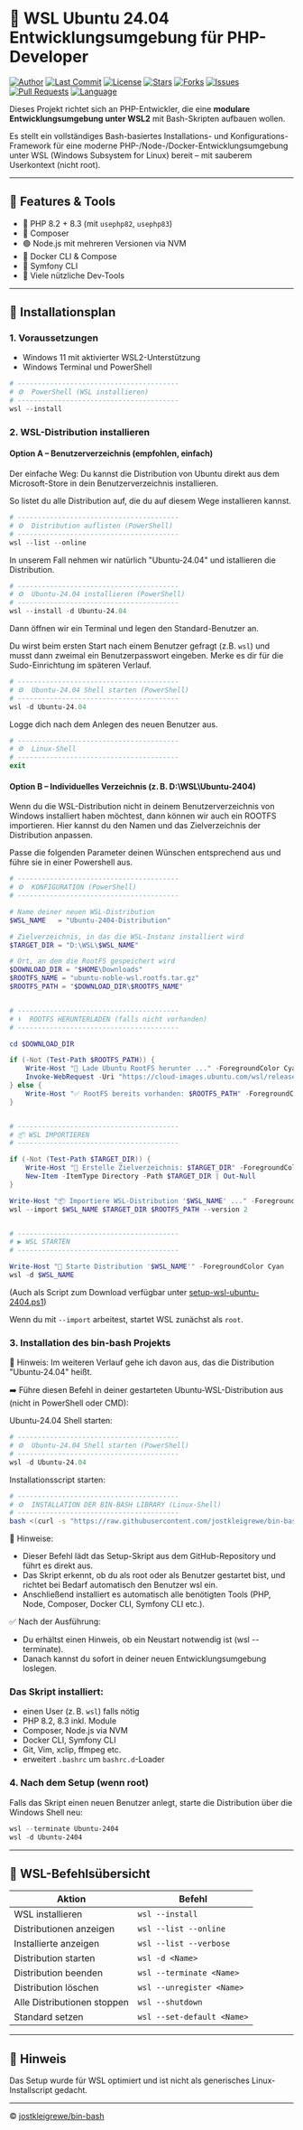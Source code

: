 # 🐧 WSL Ubuntu 24.04 Entwicklungsumgebung für PHP-Developer


[![Author](https://img.shields.io/badge/Author-jostkleigrewe-blue)](https://github.com/jostkleigrewe)
[![Last Commit](https://img.shields.io/github/last-commit/jostkleigrewe/bin-bash)](https://github.com/jostkleigrewe/bin-bash/commits/master)
[![License](https://img.shields.io/github/license/jostkleigrewe/bin-bash)](https://github.com/jostkleigrewe/bin-bash/blob/master/LICENSE)
[![Stars](https://img.shields.io/github/stars/jostkleigrewe/bin-bash?style=social)](https://github.com/jostkleigrewe/bin-bash/stargazers)
[![Forks](https://img.shields.io/github/forks/jostkleigrewe/bin-bash?style=social)](https://github.com/jostkleigrewe/bin-bash/network/members)
[![Issues](https://img.shields.io/github/issues/jostkleigrewe/bin-bash)](https://github.com/jostkleigrewe/bin-bash/issues)
[![Pull Requests](https://img.shields.io/github/issues-pr/jostkleigrewe/bin-bash)](https://github.com/jostkleigrewe/bin-bash/pulls)
[![Language](https://img.shields.io/github/languages/top/jostkleigrewe/bin-bash)](https://github.com/jostkleigrewe/bin-bash/search?l=shell)

Dieses Projekt richtet sich an PHP-Entwickler, die eine **modulare Entwicklungsumgebung unter WSL2** mit Bash-Skripten aufbauen wollen.

Es stellt ein vollständiges Bash-basiertes Installations- und Konfigurations-Framework für eine moderne PHP-/Node-/Docker-Entwicklungsumgebung unter WSL (Windows Subsystem for Linux) bereit – mit sauberem Userkontext (nicht root).

---

## 🔧 Features & Tools

- 🐘 PHP 8.2 + 8.3 (mit `usephp82`, `usephp83`)
- 🎼 Composer
- 🟢 Node.js mit mehreren Versionen via NVM
- 🐳 Docker CLI & Compose
- 🎵 Symfony CLI
- 🧰 Viele nützliche Dev-Tools

---

## 🚀 Installationsplan

### 1. Voraussetzungen

- Windows 11 mit aktivierter WSL2-Unterstützung
- Windows Terminal und PowerShell

```powershell
# ----------------------------------------
# ⚙️  PowerShell (WSL installieren)
# ----------------------------------------
wsl --install
```

### 2. WSL-Distribution installieren

#### Option A – Benutzerverzeichnis (empfohlen, einfach)

Der einfache Weg: Du kannst die Distribution von Ubuntu direkt aus dem
Microsoft-Store in dein Benutzerverzeichnis installieren.

So listet du alle Distribution auf, die du auf diesem Wege installieren kannst.

```powershell
# ----------------------------------------
# ⚙️  Distribution auflisten (PowerShell)
# ----------------------------------------
wsl --list --online
```

In unserem Fall nehmen wir natürlich "Ubuntu-24.04" und istallieren die Distribution.


```powershell
# ----------------------------------------
# ⚙️  Ubuntu-24.04 installieren (PowerShell)
# ----------------------------------------
wsl --install -d Ubuntu-24.04
```

Dann öffnen wir ein Terminal und legen den Standard-Benutzer an.

Du wirst beim ersten Start nach einem Benutzer gefragt (z.B. `wsl`)
und musst dann zweimal ein Benutzerpasswort eingeben. Merke es dir
für die Sudo-Einrichtung im späteren Verlauf.

```powershell
# ----------------------------------------
# ⚙️  Ubuntu-24.04 Shell starten (PowerShell)
# ----------------------------------------
wsl -d Ubuntu-24.04
```

Logge dich nach dem Anlegen des neuen Benutzer aus.

```powershell
# ----------------------------------------
# ⚙️  Linux-Shell
# ----------------------------------------
exit
```


#### Option B – Individuelles Verzeichnis (z. B. D:\WSL\Ubuntu-2404)

Wenn du die WSL-Distribution nicht in deinem Benutzerverzeichnis von Windows
installiert haben möchtest, dann können wir auch ein ROOTFS importieren.
Hier kannst du den Namen und das Zielverzeichnis der Distribution anpassen.

Passe die folgenden Parameter deinen Wünschen entsprechend aus und führe sie
in einer Powershell aus.

```powershell
# ----------------------------------------
# ⚙️  KONFIGURATION (PowerShell)
# ----------------------------------------

# Name deiner neuen WSL-Distribution
$WSL_NAME   = "Ubuntu-2404-Distribution"

# Zielverzeichnis, in das die WSL-Instanz installiert wird
$TARGET_DIR = "D:\WSL\$WSL_NAME"

# Ort, an dem die RootFS gespeichert wird
$DOWNLOAD_DIR = "$HOME\Downloads"
$ROOTFS_NAME = "ubuntu-noble-wsl.rootfs.tar.gz"
$ROOTFS_PATH = "$DOWNLOAD_DIR\$ROOTFS_NAME"


# ----------------------------------------
# ⬇️  ROOTFS HERUNTERLADEN (falls nicht vorhanden)
# ----------------------------------------

cd $DOWNLOAD_DIR

if (-Not (Test-Path $ROOTFS_PATH)) {
    Write-Host "🔽 Lade Ubuntu RootFS herunter ..." -ForegroundColor Cyan
    Invoke-WebRequest -Uri "https://cloud-images.ubuntu.com/wsl/releases/24.04/current/$ROOTFS_NAME" -OutFile $ROOTFS_NAME
} else {
    Write-Host "✅ RootFS bereits vorhanden: $ROOTFS_PATH" -ForegroundColor Green
}


# ----------------------------------------
# 📦 WSL IMPORTIEREN
# ----------------------------------------

if (-Not (Test-Path $TARGET_DIR)) {
    Write-Host "📁 Erstelle Zielverzeichnis: $TARGET_DIR" -ForegroundColor Cyan
    New-Item -ItemType Directory -Path $TARGET_DIR | Out-Null
}

Write-Host "📦 Importiere WSL-Distribution '$WSL_NAME' ..." -ForegroundColor Cyan
wsl --import $WSL_NAME $TARGET_DIR $ROOTFS_PATH --version 2


# ----------------------------------------
# ▶️ WSL STARTEN
# ----------------------------------------

Write-Host "🚀 Starte Distribution '$WSL_NAME'" -ForegroundColor Cyan
wsl -d $WSL_NAME

```

(Auch als Script zum Download verfügbar unter [setup-wsl-ubuntu-2404.ps1](https://raw.githubusercontent.com/jostkleigrewe/bin-bash/master/setup-wsl-ubuntu-2404.ps1))

Wenn du mit `--import` arbeitest, startet WSL zunächst als `root`.


### 3. Installation des bin-bash Projekts

🧠 Hinweis: Im weiteren Verlauf gehe ich davon aus, das die Distribution "Ubuntu-24.04" heißt.

➡️ Führe diesen Befehl in deiner gestarteten Ubuntu-WSL-Distribution aus (nicht in PowerShell oder CMD):

Ubuntu-24.04 Shell starten:

```powershell
# ----------------------------------------
# ⚙️  Ubuntu-24.04 Shell starten (PowerShell)
# ----------------------------------------
wsl -d Ubuntu-24.04
```

Installationsscript starten:

```bash
# ----------------------------------------
# ⚙️  INSTALLATION DER BIN-BASH LIBRARY (Linux-Shell)
# ----------------------------------------
bash <(curl -s "https://raw.githubusercontent.com/jostkleigrewe/bin-bash/master/install.sh?ts=$(date +%s)")
```

🧠 Hinweise:

- Dieser Befehl lädt das Setup-Skript aus dem GitHub-Repository und führt es direkt aus.
- Das Skript erkennt, ob du als root oder als Benutzer gestartet bist, und richtet bei Bedarf automatisch den Benutzer wsl ein.
- Anschließend installiert es automatisch alle benötigten Tools (PHP, Node, Composer, Docker CLI, Symfony CLI etc.).

✅ Nach der Ausführung:

- Du erhältst einen Hinweis, ob ein Neustart notwendig ist (wsl --terminate).
- Danach kannst du sofort in deiner neuen Entwicklungsumgebung loslegen.

### Das Skript installiert:
- einen User (z. B. `wsl`) falls nötig
- PHP 8.2, 8.3 inkl. Module
- Composer, Node.js via NVM
- Docker CLI, Symfony CLI
- Git, Vim, xclip, ffmpeg etc.
- erweitert `.bashrc` um `bashrc.d`-Loader

### 4. Nach dem Setup (wenn root)

Falls das Skript einen neuen Benutzer anlegt, starte die Distribution über die Windows Shell neu:

```powershell
wsl --terminate Ubuntu-2404
wsl -d Ubuntu-2404
```

---

## 📘 WSL-Befehlsübersicht

| Aktion                         | Befehl                                 |
|--------------------------------|----------------------------------------|
| WSL installieren               | `wsl --install`                        |
| Distributionen anzeigen        | `wsl --list --online`                  |
| Installierte anzeigen          | `wsl --list --verbose`                 |
| Distribution starten           | `wsl -d <Name>`                        |
| Distribution beenden           | `wsl --terminate <Name>`               |
| Distribution löschen           | `wsl --unregister <Name>`              |
| Alle Distributionen stoppen    | `wsl --shutdown`                       |
| Standard setzen                | `wsl --set-default <Name>`             |

---


## 🧠 Hinweis

Das Setup wurde für WSL optimiert und ist nicht als generisches Linux-Installscript gedacht.

---

© [jostkleigrewe/bin-bash](https://github.com/jostkleigrewe/bin-bash)